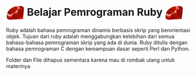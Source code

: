 <h1><img align="center" alt="ruby" height="40" width="50" src="https://raw.githubusercontent.com/devicons/devicon/master/icons/ruby/ruby-original.svg">&nbsp;Belajar Pemrograman Ruby&nbsp;<img align="center" alt="ruby" height="40" width="50" src="https://raw.githubusercontent.com/devicons/devicon/master/icons/ruby/ruby-original.svg"></h1>

<p>Ruby adalah bahasa pemrograman dinamis berbasis skrip yang berorientasi objek. Tujuan dari ruby adalah menggabungkan kelebihan dari semua bahasa-bahasa pemrograman skrip yang ada di dunia. Ruby ditulis dengan bahasa pemrograman C dengan kemampuan dasar seperti Perl dan Python.</p>

Folder dan File dihapus sementara karena mau di rombak ulang untuk materinya
